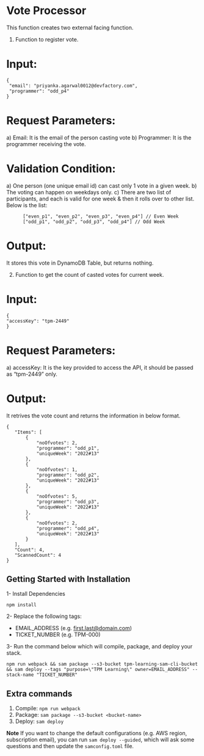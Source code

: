 # Vote Processor
This function creates two external facing function.

1) Function to register vote.

# Input:

```
{
 "email": "priyanka.agarwal0012@devfactory.com",
 "programmer": "odd_p4"
}
```

# Request Parameters:
a) Email: It is the email of the person casting vote
b) Programmer: It is the programmer receiving the vote.

# Validation Condition:
a) One person (one unique email id) can cast only 1 vote in a given week.
b) The voting can happen on weekdays only.
c) There are two list of participants, and each is valid for one week & then it rolls over to other list. Below is the list:

```
      ["even_p1", "even_p2", "even_p3", "even_p4"] // Even Week
      ["odd_p1", "odd_p2", "odd_p3", "odd_p4"] // Odd Week
```

# Output: 
It stores this vote in DynamoDB Table, but returns nothing.

2) Function to get the count of casted votes for current week.

# Input:

```
{
"accessKey": "tpm-2449"
}

```

# Request Parameters:
a) accessKey: It is the key provided to access the API, it should be passed as “tpm-2449” only.

# Output: 
It retrives the vote count and returns the information in below format.

```
{
   "Items": [
       {
           "noOfvotes": 2,
           "programmer": "odd_p1",
           "uniqueWeek": "2022#13"
       },
       {
           "noOfvotes": 1,
           "programmer": "odd_p2",
           "uniqueWeek": "2022#13"
       },
       {
           "noOfvotes": 5,
           "programmer": "odd_p3",
           "uniqueWeek": "2022#13"
       },
       {
           "noOfvotes": 2,
           "programmer": "odd_p4",
           "uniqueWeek": "2022#13"
       }
   ],
   "Count": 4,
   "ScannedCount": 4
}
```

## Getting Started with Installation

1- Install Dependencies
 ```
 npm install
 ```

2- Replace the following tags:
  - EMAIL_ADDRESS (e.g. first.last@domain.com)
  - TICKET_NUMBER (e.g. TPM-000)

3- Run the command below which will compile, package, and deploy your stack.

  ```
  npm run webpack && sam package --s3-bucket tpm-learning-sam-cli-bucket && sam deploy --tags "purpose=\"TPM Learning\" owner=EMAIL_ADDRESS" --stack-name "TICKET_NUMBER"
  ```

## Extra commands
1. Compile: `npm run webpack`
2. Package: `sam package --s3-bucket <bucket-name>`
3. Deploy: `sam deploy`

**Note** If you want to change the default configurations (e.g. AWS region, subscription email), you can run `sam deploy --guided`, which will ask some questions and then update the `samconfig.toml` file.

